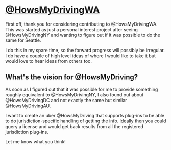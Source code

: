[@HowsMyDrivingWA](http://twitter.com/HowsMyDrivingWA)
================

First off, thank you for considering contributing to @HowsMyDrivingWA. This was started as just a personal interest project after seeing @HowsMyDrivingNY and wanting to figure out if it was possible to do the same for Seattle.

I do this in my spare time, so the forward progress will possibly be irregular. I do have a couple of high level ideas of where I would like to take it but would love to hear ideas from others too.

What's the vision for @HowsMyDriving?
-------------------------------------

As soon as I figured out that it was possible for me to provide something roughly equivalent to @HowsMyDrivingNY, I also found out about @HowsMyDrivingDC and not exactly the same but similar @HowsMyDrivingAU.

I want to create an uber @HowsMyDriving that supports plug-ins to be able to do jurisdiction-specific handling of getting the info. Ideally then you could query a license and would get back results from all the registered jurisdiction plug-ins.

Let me know what you think!
